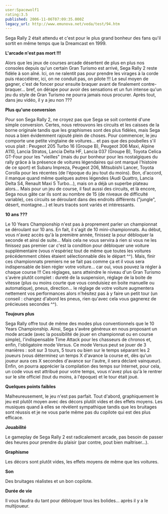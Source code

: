 ```yaml
---
user:Spacewolf1
rating:3.5
published: 2006-11-06T07:09:35.000Z
legacy_url: http://www.emunova.net/veda/test/94.htm
---
```

Sega Rally 2 était attendu et c'est pour le plus grand bonheur des fans qu'il sortit en même temps que la Dreamcast en 1999\.  

  

**L'arcade n'est pas mort !!!**  

Alors que les jeux de courses arcade désertent de plus en plus nos consoles depuis qu'un certain Gran Turismo est arrivé, Sega Rally 2 reste fidèle à son aîné. Ici, on ne ralentit pas pour prendre les virages à la corde puis réaccélérer, ici, on ne conduit pas, on pilote !!! Le seul moyen de gagner, c'est de foncer pour ensuite braquer avant de finalement contre-braquer... bref, on dérape pour avoir des sensations et un fun intense qu'un jeu du style de Gran Turismo ne pourra jamais nous procurer. Après tout, dans jeu vidéo, il y a jeu non ???  

  

**Plus qu'une conversion**  

Pour son Sega Rally 2, ne croyez pas que Sega se soit contenté d'une simple conversion. Certes, nous retrouvons les circuits et les caisses de la borne originale tandis que les graphismes sont des plus fidèles, mais Sega nous a bien évidemment rajouté plein de choses. Pour commencer, le jeu comporte une petite vingtaine de voitures... et pas que des poubelles s'il vous plait : Peugeot 205 Turbo 16 (Groupe B), Peugeot 306 Maxi, Alpine A110, Lancia Stratos, Lancia Delta HF, Lancia 037 (Groupe B), Toyota Celica GT-Four pour les "vieilles" (mais du pur bonheur pour les nostalgiques du rally grâce à la présence de voitures légendaires qui ont marqué l'histoire de ce sport) et Subaru Impreza, Peugeot 206, Mitsubishi Lancer, Toyota Corolla pour les récentes (de l'époque du jeu tout du moins). Bon, d'accord, il manque quand même quelques autres légendes (Audi Quattro, Lancia Delta S4, Renault Maxi 5 Turbo...), mais on a déjà un superbe plateau alors... Mais pour un jeu de course, il faut aussi des circuits, et là encore, Sega nous gâte car ils sont au nombre de 15 (de niveaux de difficulté variable), ces circuits se déroulant dans des endroits différents ("jungle", désert, montagne...) et leurs tracés sont variés et intéressants.  

  

**10 ans ???**  

Le 10 Years Championship n'est pas à proprement parler un championnat se déroulant sur 10 ans. En fait, il s'agit de 10 mini-championnats. Au début, vous n'avez accès qu'à la première année, finissez la pour débloquer la seconde et ainsi de suite... Mais cela ne vous servira à rien si vous ne les finissez pas premier car c'est la condition pour débloquer une voiture supplémentaire (vous n'espériez tout de même que toutes les voitures précédemment citées étaient sélectionnable dès le départ ^^). Mais, finir ces championnats premiers ne se fait pas comme ça et il vous sera indispensable de bien régler votre voiture... car oui, vous pouvez la régler à chaque course !!! Ces réglages, sans atteindre le niveau d'un Gran Turismo s'avère plutôt complet : dureté de la suspension, réglage de la boite de vitesse (plus ou moins courte que vous conduisiez en boite manuelle ou automatique), pneus, direction... le réglage de votre voiture augmentera nettement vos performances alors n'hésitez pas à y faire un petit tour (un conseil : changez d'abord les pneus, rien qu'avec cela vous gagnerez de précieuses secondes ^^).  

  

**Toujours plus**  

Sega Rally offre tout de même des modes plus conventionnels que le 10 Years Championship. Ainsi, Sega s'avère généreux en nous proposant un mode arcade (avec la possibilité de jouer en championnat ou en course simple), l'indispensable Time Attack pour les chasseurs de chronos et, enfin, l'obligatoire mode Versus. Ce mode Versus peut se jouer de 3 manières : soit sur 3 tours, 5 tours ou bien sur le temps séparant les 2 joueurs (vous déterminez un temps X d'avance la course et, dès qu'un joueur aura ces X secondes d'avance sur l'autre, il sera déclaré vainqueur). Enfin, on pourra apprécier la compilation des temps sur Internet, pour cela, un code vous est attribué pour votre temps, vous n'avez plus qu'à le rentrer sur le site officiel (tout du moins, à l'époque) et le tour était joué.  

  

**Quelques points faibles**  

Malheureusement, le jeu n'est pas parfait. Tout d'abord, graphiquement le jeu est plutôt moyen avec des décors plutôt vides et des effets moyens. Les musiques quand à elles se révèlent sympathique tandis que les bruitages sont réussis et je ne vous parle même pas du copilote qui est des plus efficace.  

  

  

**Jouabilité**  

Le gameplay de Sega Rally 2 est radicalement arcade, pas besoin de passer des heures pour prendre du plaisir (par contre, pout bien maîtriser...).  

**Graphisme**  

Les décors sont plutôt vides, les effets moyens de même que les voitures.  

**Son**  

Des bruitages réalistes et un bon copilote.  

**Durée de vie**  

Il vous faudra du tant pour débloquer tous les bolides... après il y a le multijoueur.